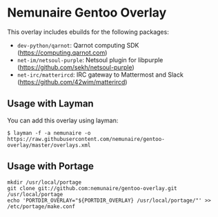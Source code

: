 Nemunaire Gentoo Overlay
========================

This overlay includes ebuilds for the following packages:

* `dev-python/qarnot`: Qarnot computing SDK (https://computing.qarnot.com)
* `net-im/netsoul-purple`: Netsoul plugin for libpurple (https://github.com/sekh/netsoul-purple)
* `net-irc/matterircd`: IRC gateway to Mattermost and Slack (https://github.com/42wim/matterircd)

Usage with Layman
-----------------

You can add this overlay using layman:

```
$ layman -f -a nemunaire -o https://raw.githubusercontent.com/nemunaire/gentoo-overlay/master/overlays.xml
```

Usage with Portage
------------------

```
mkdir /usr/local/portage
git clone git://github.com:nemunaire/gentoo-overlay.git /usr/local/portage
echo 'PORTDIR_OVERLAY="${PORTDIR_OVERLAY} /usr/local/portage/"' >> /etc/portage/make.conf
```
